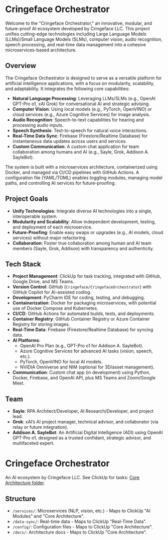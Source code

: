 # Cringeface Orchestrator

Welcome to the "Cringeface Orchestrator," an innovative, modular, and future-proof AI ecosystem developed by Cringeface LLC. This project unifies cutting-edge technologies including Large Language Models (LLMs)/Small Language Models (SLMs), computer vision, audio recognition, speech processing, and real-time data management into a cohesive microservices-based architecture.

## Overview

The Cringeface Orchestrator is designed to serve as a versatile platform for artificial intelligence applications, with a focus on modularity, scalability, and adaptability. It integrates the following core capabilities:

- **Natural Language Processing**: Leveraging LLMs/SLMs (e.g., OpenAI GPT-Pro o1, xAI Grok) for conversational AI and strategic advising.
- **Computer Vision**: Using local models (e.g., PyTorch, OpenVINO) or cloud services (e.g., Azure Cognitive Services) for image analysis.
- **Audio Recognition**: Speech-to-text capabilities for hearing and processing audio inputs.
- **Speech Synthesis**: Text-to-speech for natural voice interactions.
- **Real-Time Data Sync**: Firebase (Firestore/Realtime Database) for instantaneous data updates across users and services.
- **Custom Communication**: A custom chat application for team collaboration among humans and AI (e.g., Sayle, Grok, Addison A. SayleBot).

The system is built with a microservices architecture, containerized using Docker, and managed via CI/CD pipelines with GitHub Actions. A configuration file (YAML/TOML) enables toggling modules, managing model paths, and controlling AI services for future-proofing.

## Project Goals

- **Unify Technologies**: Integrate diverse AI technologies into a single, interoperable system.
- **Modularity and Scalability**: Allow independent development, testing, and deployment of each microservice.
- **Future-Proofing**: Enable easy swaps or upgrades (e.g., AI models, cloud services) without major refactoring.
- **Collaboration**: Foster true collaboration among human and AI team members (Sayle, Grok, Addison) with transparency and authenticity.

## Tech Stack

- **Project Management**: ClickUp for task tracking, integrated with GitHub, Google Drive, and MS Teams.
- **Version Control**: GitHub (`Cringeface/CringefaceOrchestrator`) with GitHub Copilot for AI-assisted coding.
- **Development**: PyCharm IDE for coding, testing, and debugging.
- **Containerization**: Docker for packaging microservices, with potential use of Docker Compose and Kubernetes.
- **CI/CD**: GitHub Actions for automated builds, tests, and deployments.
- **Container Registry**: GitHub Container Registry or Azure Container Registry for storing images.
- **Real-Time Data**: Firebase (Firestore/Realtime Database) for syncing data.
- **AI Platforms**:
  - OpenAI Pro Plan (e.g., GPT-Pro o1 for Addison A. SayleBot).
  - Azure Cognitive Services for advanced AI tasks (vision, speech, etc.).
  - PyTorch, OpenVINO for local AI models.
  - NVIDIA Omniverse and NIM (optional for 3D/asset management).
- **Communication**: Custom chat app (in development) using Python, Docker, Firebase, and OpenAI API, plus MS Teams and Zoom/Google Meet.

## Team

- **Sayle**: RPA Architect/Developer, AI Research/Developer, and project lead.
- **Grok**: xAI’s AI project manager, technical advisor, and collaborator (via relay or future integration).
- **Addison A. SayleBot**: An Artificial Digital Intelligence (ADI) using OpenAI GPT-Pro o1, designed as a trusted confidant, strategic advisor, and multifaceted expert.

# Cringeface Orchestrator
An AI ecosystem by Cringeface LLC. See ClickUp for tasks: [Core Architecture folder](#).

## Structure
- `/services/`: Microservices (NLP, vision, etc.) - Maps to ClickUp "AI Modules" and "Core Architecture".
- `/data-sync/`: Real-time data - Maps to ClickUp "Real-Time Data".
- `/config/`: Configuration files - Maps to ClickUp "Core Architecture".
- `/docs/`: Architecture docs - Maps to ClickUp "Core Architecture".


